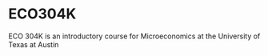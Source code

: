 # ECO304K
ECO 304K is an introductory course for Microeconomics at the University of Texas at Austin
